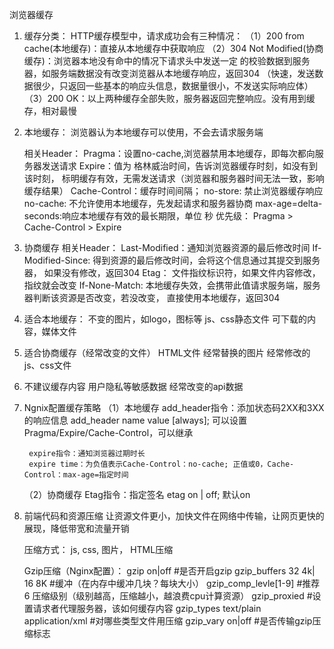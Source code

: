 浏览器缓存

1. 缓存分类：
    HTTP缓存模型中，请求成功会有三种情况：
        （1）200 from cache(本地缓存)：直接从本地缓存中获取响应
        （2）304 Not Modified(协商缓存)：浏览器本地没有命中的情况下请求头中发送一定
                的校验数据到服务器，如服务端数据没有改变浏览器从本地缓存响应，返回304
                （快速，发送数据很少，只返回一些基本的响应头信息，数据量很小，不发送实际响应体）
        （3）200 OK：以上两种缓存全部失败，服务器返回完整响应。没有用到缓存，相对最慢

2. 本地缓存：
    浏览器认为本地缓存可以使用，不会去请求服务端

    相关Header：
        Pragma：设置no-cache,浏览器禁用本地缓存，即每次都向服务器发送请求
        Expire：值为 格林威治时间，告诉浏览器缓存时刻，如没有到该时刻，
            标明缓存有效，无需发送请求（浏览器和服务器时间无法一致，影响缓存结果）
        Cache-Control：缓存时间间隔；
                    no-store: 禁止浏览器缓存响应
                    no-cache: 不允许使用本地缓存，先发起请求和服务器协商
                    max-age=delta-seconds:响应本地缓存有效的最长期限，单位 秒
    优先级： Pragma > Cache-Control > Expire

3. 协商缓存
    相关Header：
        Last-Modified：通知浏览器资源的最后修改时间
        If-Modified-Since: 得到资源的最后修改时间，会将这个信息通过其提交到服务器，
                如果没有修改，返回304
        Etag： 文件指纹标识符，如果文件内容修改，指纹就会改变
        If-None-Match: 本地缓存失效，会携带此值请求服务端，服务器判断该资源是否改变，若没改变，
            直接使用本地缓存，返回304

4. 适合本地缓存：
    不变的图片，如logo，图标等
    js、css静态文件
    可下载的内容，媒体文件

5. 适合协商缓存（经常改变的文件）
    HTML文件
    经常替换的图片
    经常修改的js、css文件

6. 不建议缓存内容
    用户隐私等敏感数据
    经常改变的api数据

7. Ngnix配置缓存策略
    （1）本地缓存
        add_header指令：添加状态码2XX和3XX的响应信息
        add_header name value [always];
        可以设置Pragma/Expire/Cache-Control，可以继承

        expire指令：通知浏览器过期时长
        expire time：为负值表示Cache-Control：no-cache; 正值或0，Cache-Control：max-age=指定时间
    （2）协商缓存
        Etag指令：指定签名
        etag on | off; 默认on

8. 前端代码和资源压缩
    让资源文件更小，加快文件在网络中传输，让网页更快的展现，降低带宽和流量开销

    压缩方式：
        js, css, 图片， HTML压缩


    Gzip压缩（Nginx配置）：
        gzip on|off #是否开启gzip
        gzip_buffers 32 4k| 16 8K #缓冲（在内存中缓冲几块？每块大小）
        gzip_comp_levle[1-9] #推荐6 压缩级别（级别越高，压缩越小，越浪费cpu计算资源）
        gzip_proxied #设置请求者代理服务器，该如何缓存内容
        gzip_types text/plain application/xml #对哪些类型文件用压缩
        gzip_vary on|off #是否传输gzip压缩标志









